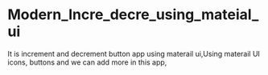 # Modern_Incre_decre_using_mateial_ui
 It is increment and decrement button app using materail ui,Using materail UI icons, buttons and we can add more in this app,

